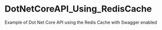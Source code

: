 # DotNetCoreAPI_Using_RedisCache
Example of Dot Net Core API using the Redis Cache with Swagger enabled
